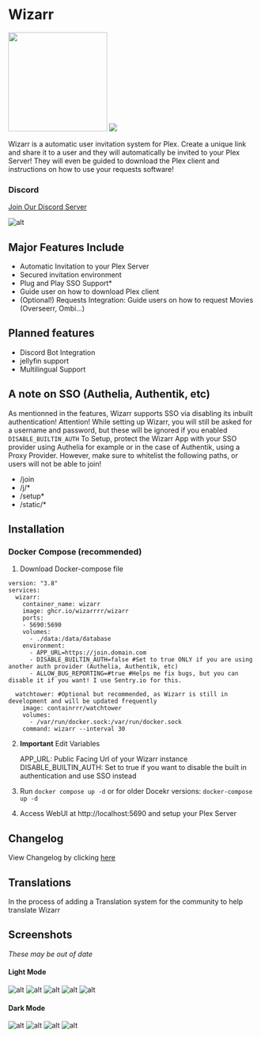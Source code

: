 # Wizarr 

<img src="./screenshots/wizard.png" height="200">

<img src="https://github.com/Wizarrrr/wizarr/actions/workflows/docker-build.yml/badge.svg">

Wizarr is a automatic user invitation system for Plex. Create a unique link and share it to a user and they will automatically be invited to your Plex Server! They will even be guided to download the Plex client and instructions on how to use your requests software!

### **Discord**
[Join Our Discord Server](https://discord.gg/UfQvvz7eXx)

![alt](./screenshots/welcome.png)


## Major Features Include

- Automatic Invitation to your Plex Server
- Secured invitation environment
- Plug and Play SSO Support*
- Guide user on how to download Plex client
- (Optional!) Requests Integration: Guide users on how to request Movies (Overseerr, Ombi...)

## Planned features

- Discord Bot Integration
- jellyfin support
- Multilingual Support


## A note on SSO (Authelia, Authentik, etc)

As mentionned in the features, Wizarr supports SSO via disabling its inbuilt authentication!
Attention! While setting up Wizarr, you will still be asked for a username and password, but these will be ignored if you enabled `DISABLE_BUILTIN_AUTH`
To Setup, protect the Wizarr App with your SSO provider using Authelia for example or in the case of Authentik, using a Proxy Provider.
However, make sure to whitelist the following paths, or users will not be able to join!
- /join
- /j/*
- /setup*
- /static/*

## Installation

### Docker Compose (recommended)

1. Download Docker-compose file

```
version: "3.8"
services:
  wizarr:
    container_name: wizarr
    image: ghcr.io/wizarrrr/wizarr
    ports:
    - 5690:5690
    volumes:
      - ./data:/data/database
    environment:
      - APP_URL=https://join.domain.com
      - DISABLE_BUILTIN_AUTH=false #Set to true ONLY if you are using another auth provider (Authelia, Authentik, etc)
      - ALLOW_BUG_REPORTING=#true #Helps me fix bugs, but you can disable it if you want! I use Sentry.io for this.

  watchtower: #Optional but recommended, as Wizarr is still in development and will be updated frequently
    image: containrrr/watchtower
    volumes:
      - /var/run/docker.sock:/var/run/docker.sock
    command: wizarr --interval 30
```

2.  **Important** Edit Variables

    APP_URL: Public Facing Url of your Wizarr instance
    DISABLE_BUILTIN_AUTH: Set to true if you want to disable the built in authentication and use SSO instead

3.  Run `docker compose up -d` or for older Docekr versions: `docker-compose up -d`
4.  Access WebUI at http://localhost:5690 and setup your Plex Server

## Changelog

View Changelog by clicking [here](./CHANGELOG.md)

## Translations

In the process of adding a Translation system for the community to help translate Wizarr

## Screenshots

*These may be out of date*

#### Light Mode
![alt](./screenshots/share.png)
![alt](./screenshots/tips-light.png)
![alt](./screenshots/invitation.png)
![alt](./screenshots/Download.png)
![alt](./screenshots/request.png)

#### Dark Mode
![alt](./screenshots/download_dark.png)
![alt](./screenshots/tips-dark.png)
![alt](./screenshots/join_dark.png)
![alt](./screenshots/welcome_dark.png)

